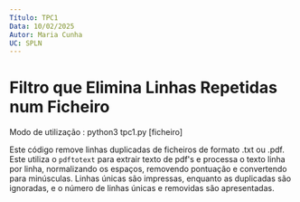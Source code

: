 ```yaml
---
Título: TPC1
Data: 10/02/2025
Autor: Maria Cunha
UC: SPLN
---
```

# Filtro que Elimina Linhas Repetidas num Ficheiro

Modo de utilização : python3 tpc1.py [ficheiro]

Este código remove linhas duplicadas de ficheiros de formato .txt ou .pdf. Este utiliza o `pdftotext` para extrair texto de pdf's e processa o texto linha por linha, normalizando os espaços, removendo pontuação e convertendo para minúsculas. Linhas únicas são impressas, enquanto as duplicadas são ignoradas, e o número de linhas únicas e removidas são apresentadas. 
